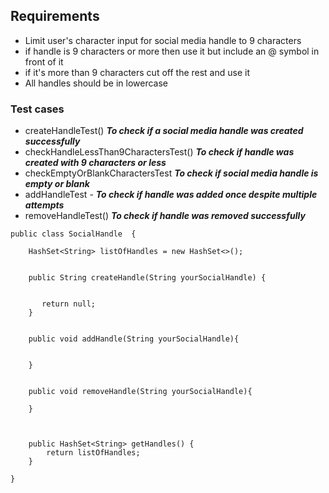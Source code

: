 ## Requirements
- Limit user's character input for social media handle to 9 characters
- if handle is 9 characters or more then use it but include an @ symbol in front of it
- if it's more than 9 characters cut off the rest and use it
- All handles should be in lowercase

### Test cases
 - createHandleTest()  ***To check if a social media handle was created successfully***
 - checkHandleLessThan9CharactersTest() ***To check if handle was created with 9 characters or less***
-  checkEmptyOrBlankCharactersTest ***To check if social media handle is empty or blank***
-  addHandleTest - ***To check if handle was added once despite multiple attempts***
-  removeHandleTest() ***To check if handle was removed successfully***

```
public class SocialHandle  {

    HashSet<String> listOfHandles = new HashSet<>();
 

    public String createHandle(String yourSocialHandle) {

      
       return null;
    }


    public void addHandle(String yourSocialHandle){


    }


    public void removeHandle(String yourSocialHandle){

    }



    public HashSet<String> getHandles() {
        return listOfHandles;
    }

}
```
